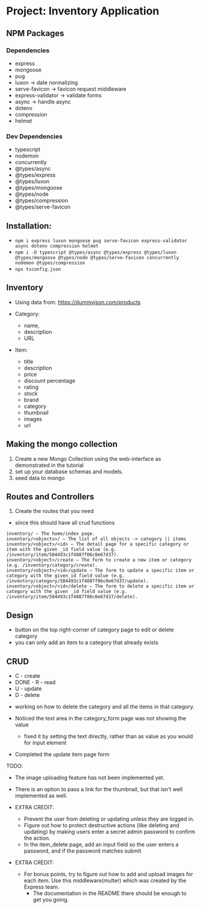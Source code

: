 # Project: Inventory Application

## NPM Packages

### Dependencies

- express
- mongoose
- pug
- luxon -> date normalizing
- serve-favicon -> favicon request middleware
- express-validator -> validate forms
- async -> handle async
- dotenv
- compression
- helmet

### Dev Dependencies

- typescript
- nodemon
- concurrently
- @types/async
- @types/express
- @types/luxon
- @types/mongoose
- @types/node
- @types/compression
- @types/serve-favicon

## Installation:

- `npm i express luxon mongoose pug serve-favicon express-validator async dotenv compression helmet`
- `npm i -D typescript @types/async @types/express @types/luxon @types/mongoose @types/node @types/serve-favicon concurrently nodemon @types/compression`
- `npx tsconfig.json`

## Inventory

- Using data from: <https://dummyjson.com/products>

- Category:

  - name,
  - description
  - URL

- Item:

  - title
  - description
  - price
  - discount percentage
  - rating
  - stock
  - brand
  - category
  - thumbnail
  - images
  - url

## Making the mongo collection

1. Create a new Mongo Collection using the web-interface as demonstrated in the tutorial
2. set up your database schemas and models.
3. seed data to mongo

## Routes and Controllers

1. Create the routes that you need
  - since this should have all crud functions

```
inventory/ — The home/index page.
inventory/<objects>/ — The list of all objects -> category || items
inventory/<object>/<id> — The detail page for a specific category or item with the given _id field value (e.g. /inventory/item/584493c1f4887f06c0e67d37).
inventory/<object>/create — The form to create a new item or category (e.g. /inventory/category/create).
inventory/<object>/<id>/update — The form to update a specific item or category with the given_id field value (e.g. /inventory/category/584493c1f4887f06c0e67d37/update).
inventory/<object>/<id>/delete — The form to delete a specific item or category with the given _id field value (e.g. /inventory/item/584493c1f4887f06c0e67d37/delete).
```

## Design

- button on  the top right-corner of category page to edit or delete category
- you can only add an item to a category that already exists

<!-- NOTE: Deleting a category also means deleting all the items in that category -->
<!-- DONE: Create all of the ‘READ’ views (i.e. view category, and view item) -->

## CRUD

<!-- DONE: WITH THE C -->
<!-- DONE: WITH THE R -->
<!-- DONE: WITH THE D -->
- C - create
- DONE - R - read
- U - update
- D - delete

<!-- - NOTE: The reason the create form was not rendering was because the order of the routes. -->

- working on how to delete the category and all the items in that category.

- Noticed the text area in the category_form page was not showing the value
  - fixed it by setting the text directly, rather than as value as you would for input element

- Completed the update item page form

TODO:
- The image uploading feature has not been implemented yet.
- There is an option to pass a link for the thumbnail, but that isn't well implemented as well.

- EXTRA CREDIT:
  - Prevent the user from deleting or updating unless they are logged in.
  - Figure out how to protect destructive actions (like deleting and updating) by making users enter a secret admin password to confirm the action.
  - In the item_delete page, add an input field so the user enters a password, and if the password matches submit

- EXTRA CREDIT:
  - For bonus points, try to figure out how to add and upload images for each item. Use this middleware(multer) which was created by the Express team.
    - The documentation in the README there should be enough to get you going.
